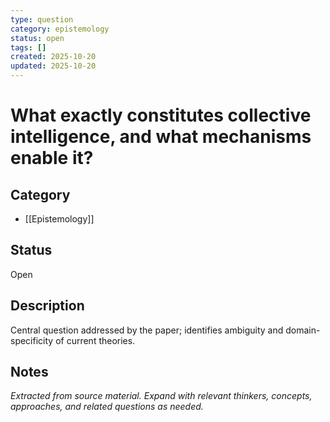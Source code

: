 ```yaml
---
type: question
category: epistemology
status: open
tags: []
created: 2025-10-20
updated: 2025-10-20
---
```


# What exactly constitutes collective intelligence, and what mechanisms enable it?

## Category

- [[Epistemology]]

## Status

Open

## Description

Central question addressed by the paper; identifies ambiguity and domain-specificity of current theories.

## Notes

*Extracted from source material. Expand with relevant thinkers, concepts, approaches, and related questions as needed.*
